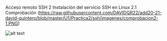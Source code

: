 
Acceso remoto SSH
2 Instalación del servicio SSH en Linux
2.1 Comprobación
(https://raw.githubusercontent.com/DAVIDQR22/add20-21-david-quintero/blob/master/U1/Practica2/ssh/imagenes/comprobacion2-1.PNG)

![alt text](http://raw.githubusercontent.com/DAVIDQR22/add20-21-david-quintero/U1/Practica2/ssh/imagenes/comprobacion2-1.PNG.png)
